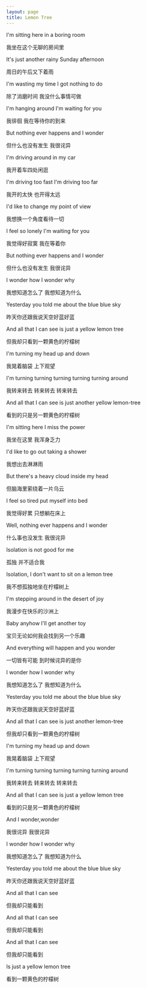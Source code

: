 ```yaml
---
layout: page
title: Lemon Tree
---
```


I'm sitting here in a boring room

我坐在这个无聊的房间里

It's just another rainy Sunday afternoon

周日的午后又下着雨

I'm wasting my time I got nothing to do

除了消磨时间 我没什么事情可做

I'm hanging around I'm waiting for you

我徘徊 我在等待你的到来

But nothing ever happens and I wonder

但什么也没有发生 我很诧异

I'm driving around in my car

我开着车四处闲逛

I'm driving too fast I'm driving too far

我开的太快 也开得太远

I'd like to change my point of view

我想换一个角度看待一切

I feel so lonely I'm waiting for you

我觉得好寂寞 我在等着你

But nothing ever happens and I wonder

但什么也没有发生 我很诧异

I wonder how I wonder why

我想知道怎么了 我想知道为什么

Yesterday you told me about the blue blue sky

昨天你还跟我说天空好蓝好蓝

And all that I can see is just a yellow lemon tree

但我却只看到一颗黄色的柠檬树

I'm turning my head up and down

我晃着脑袋 上下观望

I'm turning turning turning turning turning around

我转来转去 转来转去 转来转去

And all that I can see is just another yellow lemon-tree

看到的只是另一颗黄色的柠檬树

I'm sitting here I miss the power

我坐在这里 我浑身乏力

I'd like to go out taking a shower

我想出去淋淋雨

But there's a heavy cloud inside my head

但脑海里萦绕着一片乌云

I feel so tired put myself into bed

我觉得好累 只想躺在床上

Well, nothing ever happens and I wonder

什么事也没发生 我很诧异

Isolation is not good for me

孤独 并不适合我

Isolation, I don't want to sit on a lemon tree

我不想孤独地坐在柠檬树上

I'm stepping around in the desert of joy

我漫步在快乐的沙洲上

Baby anyhow I'll get another toy

宝贝无论如何我会找到另一个乐趣

And everything will happen and you wonder

一切皆有可能 到时候诧异的是你

I wonder how I wonder why

我想知道怎么了 我想知道为什么

Yesterday you told me about the blue blue sky

昨天你还跟我说天空好蓝好蓝

And all that I can see is just another lemon-tree

但我却只看到一颗黄色的柠檬树

I'm turning my head up and down

我晃着脑袋 上下观望

I'm turning turning turning turning turning around

我转来转去 转来转去 转来转去

And all that I can see is just a yellow lemon tree

看到的只是另一颗黄色的柠檬树

And I wonder,wonder

我很诧异 我很诧异

I wonder how I wonder why

我想知道怎么了 我想知道为什么

Yesterday you told me about the blue blue sky

昨天你还跟我说天空好蓝好蓝

And all that I can see

但我却只能看到

And all that I can see

但我却只能看到

And all that I can see

但我却只能看到

Is just a yellow lemon tree

看到一颗黄色的柠檬树